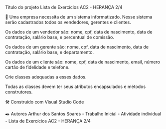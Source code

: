 Título do projeto Lista de Exercícios AC2 - HERANÇA 2/4

🚀 Uma empresa necessita de um sistema informatizado. Nesse sistema serão cadastrados todos os vendedores, gerentes e clientes.

Os dados de um vendedor são: nome, cpf, data de nascimento, data de contratação, salário base, e percentual de comissão.

Os dados de um gerente são:  nome, cpf, data de nascimento, data de contratação, salário base, e departamento.

Os dados de um cliente são:  nome, cpf, data de nascimento, email, número cartão de fidelidade e telefone.

Crie classes adequadas a esses dados.

Todas as classes devem ter seus atributos encapsulados e métodos construtores. 

🛠️ Construído com Visual Studio Code

✒️ Autores Arthur dos Santos Soares - Trabalho Inicial - Atividade individual - Lista de Exercícios AC2 - HERANÇA 2/4
